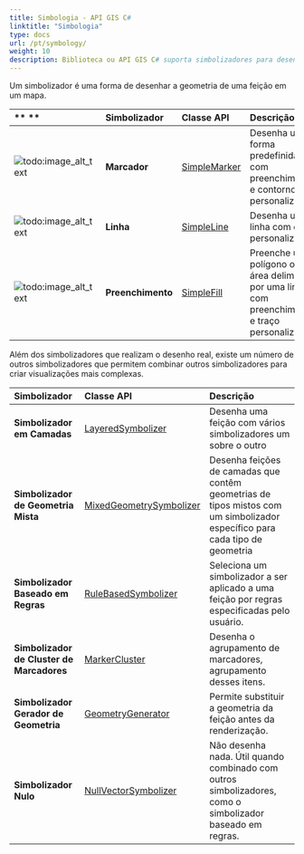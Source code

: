 ```yaml
---
title: Simbologia - API GIS C#
linktitle: "Simbologia"
type: docs
url: /pt/symbology/
weight: 10
description: Biblioteca ou API GIS C# suporta simbolizadores para desenhar a geometria de feições como Marcador, Linha, Preenchimento e combinar simbolizadores para criar visualizações mais complexas.
---
```


Um simbolizador é uma forma de desenhar a geometria de uma feição em um mapa.

|** **|**Simbolizador**|**Classe API**|**Descrição**|
| :- | :- | :- | :- |
|![todo:image_alt_text](symbology_1.png)|**Marcador**|[SimpleMarker](https://reference.aspose.com/gis/net/aspose.gis.rendering.symbolizers/simplemarker)|Desenha uma forma predefinida com preenchimento e contorno personalizáveis. |
|![todo:image_alt_text](symbology_2.png)|**Linha**|[SimpleLine](https://reference.aspose.com/gis/net/aspose.gis.rendering.symbolizers/simpleline)|Desenha uma linha com estilo personalizável.|
|![todo:image_alt_text](symbology_3.png)|**Preenchimento**|[SimpleFill](https://reference.aspose.com/gis/net/aspose.gis.rendering.symbolizers/simplefill)|Preenche um polígono ou área delimitada por uma linha com preenchimento e traço personalizáveis.|
Além dos simbolizadores que realizam o desenho real, existe um número de outros simbolizadores que permitem combinar outros simbolizadores para criar visualizações mais complexas.

|**Simbolizador**|**Classe API**|**Descrição**|
| :- | :- | :- |
|**Simbolizador em Camadas**|[LayeredSymbolizer](https://reference.aspose.com/gis/net/aspose.gis.rendering.symbolizers/layeredsymbolizer)|Desenha uma feição com vários simbolizadores um sobre o outro|
|**Simbolizador de Geometria Mista**|[MixedGeometrySymbolizer](https://reference.aspose.com/gis/net/aspose.gis.rendering.symbolizers/mixedgeometrysymbolizer)|Desenha feições de camadas que contêm geometrias de tipos mistos com um simbolizador específico para cada tipo de geometria|
|**Simbolizador Baseado em Regras**|[RuleBasedSymbolizer](https://reference.aspose.com/gis/net/aspose.gis.rendering.symbolizers/rulebasedsymbolizer)|Seleciona um simbolizador a ser aplicado a uma feição por regras especificadas pelo usuário.|
|**Simbolizador de Cluster de Marcadores**|[MarkerCluster](https://reference.aspose.com/gis/net/aspose.gis.rendering.symbolizers/markercluster)|Desenha o agrupamento de marcadores, agrupamento desses itens.|
|**Simbolizador Gerador de Geometria**|[GeometryGenerator](https://reference.aspose.com/gis/net/aspose.gis.rendering.symbolizers/geometrygenerator)|Permite substituir a geometria da feição antes da renderização.|
|**Simbolizador Nulo**|[NullVectorSymbolizer](https://reference.aspose.com/gis/net/aspose.gis.rendering.symbolizers/nullvectorsymbolizer)|Não desenha nada. Útil quando combinado com outros simbolizadores, como o simbolizador baseado em regras.|
